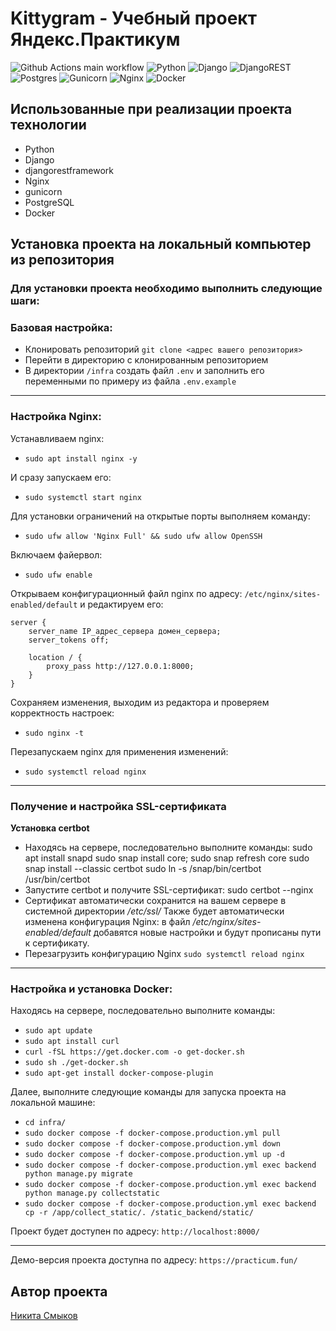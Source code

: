 # Kittygram - Учебный проект Яндекс.Практикум

![Github Actions main workflow](https://github.com/apicqq/foodgram-project-react/actions/workflows/main.yml/badge.svg)
![Python](https://img.shields.io/badge/python-3670A0?style=for-the-badge&logo=python&logoColor=ffdd54)
![Django](https://img.shields.io/badge/django-%23092E20.svg?style=for-the-badge&logo=django&logoColor=white)
![DjangoREST](https://img.shields.io/badge/DJANGO-REST-ff1709?style=for-the-badge&logo=django&logoColor=white&color=ff1709&labelColor=gray)
![Postgres](https://img.shields.io/badge/postgres-%23316192.svg?style=for-the-badge&logo=postgresql&logoColor=white)
![Gunicorn](https://img.shields.io/badge/gunicorn-%298729.svg?style=for-the-badge&logo=gunicorn&logoColor=white)
![Nginx](https://img.shields.io/badge/nginx-%23009639.svg?style=for-the-badge&logo=nginx&logoColor=white)
![Docker](https://img.shields.io/badge/docker-%230db7ed.svg?style=for-the-badge&logo=docker&logoColor=white)

## Использованные при реализации проекта технологии
 - Python
 - Django
 - djangorestframework
 - Nginx
 - gunicorn
 - PostgreSQL
 - Docker

## Установка проекта на локальный компьютер из репозитория 

### Для установки проекта необходимо выполнить следующие шаги:

### Базовая настройка:
 - Клонировать репозиторий `git clone <адрес вашего репозитория>`
 - Перейти в директорию с клонированным репозиторием
 - В директории `/infra` создать файл `.env` и заполнить его переменными по примеру из файла `.env.example`

---
### Настройка Nginx:
Устанавливаем nginx:
- `sudo apt install nginx -y`

И сразу запускаем его:
- `sudo systemctl start nginx`

Для установки ограничений на открытые порты выполняем команду:
- `sudo ufw allow 'Nginx Full' && sudo ufw allow OpenSSH`

Включаем файервол:
- `sudo ufw enable`

Открываем конфигурационный файл nginx по адресу: `/etc/nginx/sites-enabled/default` и редактируем его:
```text
server {
    server_name IP_адрес_сервера домен_сервера;
    server_tokens off;
    
    location / {
        proxy_pass http://127.0.0.1:8000;
    }
}
```
Сохраняем изменения, выходим из редактора и проверяем корректность настроек:
- `sudo nginx -t`

Перезапускаем nginx для применения изменений:
- `sudo systemctl reload nginx`
---
### Получение и настройка SSL-сертификата
 **Установка certbot**
 - Находясь на сервере, последовательно выполните команды:
        sudo apt install snapd
        sudo snap install core; sudo snap refresh core
        sudo snap install --classic certbot
        sudo ln -s /snap/bin/certbot /usr/bin/certbot
- Запустите certbot и получите SSL-сертификат:
        sudo certbot --nginx
- Сертификат автоматически сохранится на вашем сервере в системной директории _/etc/ssl/_  Также будет автоматически изменена конфигурация Nginx: в файл _/etc/nginx/sites-enabled/default_ добавятся новые настройки и будут прописаны пути к сертификату.
- Перезагрузить конфигурацию Nginx `sudo systemctl reload nginx`
---


### Настройка и установка Docker:
Находясь на сервере, последовательно выполните команды:
   - `sudo apt update`
   - `sudo apt install curl`
   - `curl -fSL https://get.docker.com -o get-docker.sh`
   - `sudo sh ./get-docker.sh`
   - `sudo apt-get install docker-compose-plugin`

Далее, выполните следующие команды для запуска проекта на локальной машине:
-  `cd infra/`
 - `sudo docker compose -f docker-compose.production.yml pull`
 - `sudo docker compose -f docker-compose.production.yml down`
 - `sudo docker compose -f docker-compose.production.yml up -d`
 - `sudo docker compose -f docker-compose.production.yml exec backend python manage.py migrate`
 - `sudo docker compose -f docker-compose.production.yml exec backend python manage.py collectstatic`
 - `sudo docker compose -f docker-compose.production.yml exec backend cp -r /app/collect_static/. /static_backend/static/`

Проект будет доступен по адресу: `http://localhost:8000/`

---

Демо-версия проекта доступна по адресу: `https://practicum.fun/`

## Автор проекта

[Никита Смыков](https://github.com/Apicqq)


